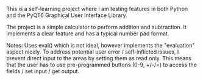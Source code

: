 This is a self-learning project where I am testing features in both Python and the PyQT6 Graphical User Interface Library.

The project is a simple calculator to perform addition and subtraction. It implements a clear feature and has a typical number pad format.

Notes:
Uses eval() which is not ideal, however implements the "evaluation" aspect nicely.
  To address potential user error / self-inflicted issues, I prevent direct input to the areas by setting them as read only.
  This means that the user has to use pre-programmed buttons (0-9, +/-/=) to access the fields / set input / get output.
